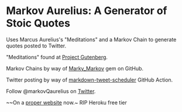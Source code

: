 # Markov Aurelius: A Generator of Stoic Quotes

Uses Marcus Aurelius's "Meditations" and a Markov Chain to generate quotes posted to Twitter.

"Meditations" found at [Project Gutenberg](http://www.gutenberg.org/ebooks/2680). 

Markov Chains by way of [Marky_Markov](https://github.com/zolrath/marky_markov) gem on GitHub.

Twitter posting by way of [markdown-tweet-scheduler](https://github.com/reidjs/markdown-tweet-scheduler) GitHub Action.

Follow @markovQaurelius on [Twitter](https://twitter.com/markovQaurelius).

~~On a [proper website](http://markovqaurelius.herokuapp.com) now.~ RIP Heroku free tier
